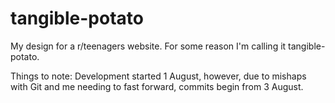 # tangible-potato
My design for a r/teenagers website. For some reason I'm calling it tangible-potato.

Things to note:
  Development started 1 August, however, due to mishaps with Git and me needing to fast forward, commits begin from 3 August.
